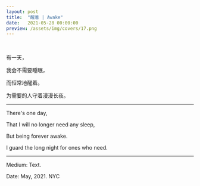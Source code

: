 ```yaml
---
layout: post
title:  "醒着 | Awake"
date:   2021-05-28 00:00:00
preview: /assets/img/covers/17.png
---
```


<br>

有一天，

我会不需要睡眠，

而恒常地醒着。

为需要的人守着漫漫长夜。

---

There's one day,

That I will no longer need any sleep,

But being forever awake.

I guard the long night for ones who need.

---

Medium: Text.

Date: May, 2021. NYC
